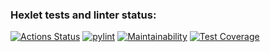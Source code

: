 ### Hexlet tests and linter status:
[![Actions Status](https://github.com/sat-brr/python-project-52/workflows/hexlet-check/badge.svg)](https://github.com/sat-brr/python-project-52/actions)
[![pylint](https://github.com/sat-brr/python-project-52/actions/workflows/pylint.yml/badge.svg)](https://github.com/sat-brr/python-project-52/actions/workflows/pylint.yml)
[![Maintainability](https://api.codeclimate.com/v1/badges/965e3cf390a26562b40b/maintainability)](https://codeclimate.com/github/sat-brr/python-project-52/maintainability)
[![Test Coverage](https://api.codeclimate.com/v1/badges/965e3cf390a26562b40b/test_coverage)](https://codeclimate.com/github/sat-brr/python-project-52/test_coverage)